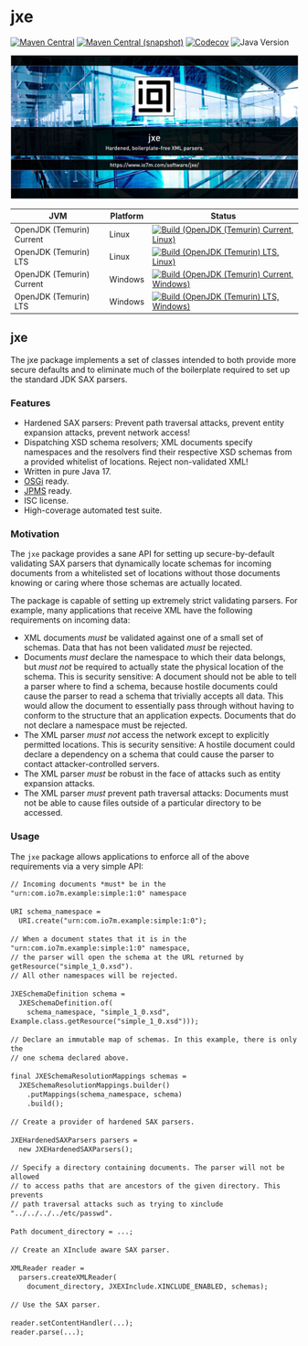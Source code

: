 jxe
===

[![Maven Central](https://img.shields.io/maven-central/v/com.io7m.jxe/com.io7m.jxe.svg?style=flat-square)](http://search.maven.org/#search%7Cga%7C1%7Cg%3A%22com.io7m.jxe%22)
[![Maven Central (snapshot)](https://img.shields.io/nexus/s/com.io7m.jxe/com.io7m.jxe?server=https%3A%2F%2Fs01.oss.sonatype.org&style=flat-square)](https://s01.oss.sonatype.org/content/repositories/snapshots/com/io7m/jxe/)
[![Codecov](https://img.shields.io/codecov/c/github/io7m-com/jxe.svg?style=flat-square)](https://codecov.io/gh/io7m-com/jxe)
![Java Version](https://img.shields.io/badge/17-java?label=java&color=e65cc3)

![com.io7m.jxe](./src/site/resources/jxe.jpg?raw=true)

| JVM | Platform | Status |
|-----|----------|--------|
| OpenJDK (Temurin) Current | Linux | [![Build (OpenJDK (Temurin) Current, Linux)](https://img.shields.io/github/actions/workflow/status/io7m-com/jxe/main.linux.temurin.current.yml)](https://www.github.com/io7m-com/jxe/actions?query=workflow%3Amain.linux.temurin.current)|
| OpenJDK (Temurin) LTS | Linux | [![Build (OpenJDK (Temurin) LTS, Linux)](https://img.shields.io/github/actions/workflow/status/io7m-com/jxe/main.linux.temurin.lts.yml)](https://www.github.com/io7m-com/jxe/actions?query=workflow%3Amain.linux.temurin.lts)|
| OpenJDK (Temurin) Current | Windows | [![Build (OpenJDK (Temurin) Current, Windows)](https://img.shields.io/github/actions/workflow/status/io7m-com/jxe/main.windows.temurin.current.yml)](https://www.github.com/io7m-com/jxe/actions?query=workflow%3Amain.windows.temurin.current)|
| OpenJDK (Temurin) LTS | Windows | [![Build (OpenJDK (Temurin) LTS, Windows)](https://img.shields.io/github/actions/workflow/status/io7m-com/jxe/main.windows.temurin.lts.yml)](https://www.github.com/io7m-com/jxe/actions?query=workflow%3Amain.windows.temurin.lts)|

## jxe

The jxe package implements a set of classes intended to both provide more
secure defaults and to eliminate much of the boilerplate required to set up
the standard JDK SAX parsers.

### Features

  * Hardened SAX parsers: Prevent path traversal attacks, prevent entity
    expansion attacks, prevent network access!
  * Dispatching XSD schema resolvers; XML documents specify namespaces and the
    resolvers find their respective XSD schemas from a provided whitelist of
    locations. Reject non-validated XML!
  * Written in pure Java 17.
  * [OSGi](https://www.osgi.org/) ready.
  * [JPMS](https://en.wikipedia.org/wiki/Java_Platform_Module_System) ready.
  * ISC license.
  * High-coverage automated test suite.

### Motivation

The `jxe` package provides a sane API for setting up secure-by-default
validating SAX parsers that dynamically locate schemas for incoming documents
from a whitelisted set of locations without those documents knowing or caring
where those schemas are actually located.

The package is capable of setting up extremely strict validating parsers.
For example, many applications that receive XML have the following requirements
on incoming data:

  * XML documents _must_ be validated against one of a small set of schemas.
    Data that has not been validated _must_ be rejected.
  * Documents _must_ declare the namespace to which their data belongs, but
    _must not_ be required to actually state the physical location of the
    schema. This is security sensitive: A document should not be able to tell
    a parser where to find a schema, because hostile documents could cause
    the parser to read a schema that trivially accepts all data.
    This would allow the document to essentially pass through without
    having to conform to the structure that an application expects.
    Documents that do not declare a namespace must be rejected.
  * The XML parser _must not_ access the network except to explicitly permitted
    locations. This is security sensitive: A hostile document could declare a
    dependency on a schema that could cause the parser to contact
    attacker-controlled servers.
  * The XML parser _must_ be robust in the face of attacks such as entity
    expansion attacks.
  * The XML parser _must_ prevent path traversal attacks: Documents must not be
    able to cause files outside of a particular directory to be accessed.

### Usage

The `jxe` package allows applications to enforce all of the above requirements
via a very simple API:

```
// Incoming documents *must* be in the "urn:com.io7m.example:simple:1:0" namespace

URI schema_namespace =
  URI.create("urn:com.io7m.example:simple:1:0");

// When a document states that it is in the "urn:com.io7m.example:simple:1:0" namespace,
// the parser will open the schema at the URL returned by getResource("simple_1_0.xsd").
// All other namespaces will be rejected.

JXESchemaDefinition schema =
  JXESchemaDefinition.of(
    schema_namespace, "simple_1_0.xsd", Example.class.getResource("simple_1_0.xsd")));

// Declare an immutable map of schemas. In this example, there is only the
// one schema declared above.

final JXESchemaResolutionMappings schemas =
  JXESchemaResolutionMappings.builder()
    .putMappings(schema_namespace, schema)
    .build();

// Create a provider of hardened SAX parsers.

JXEHardenedSAXParsers parsers =
  new JXEHardenedSAXParsers();

// Specify a directory containing documents. The parser will not be allowed
// to access paths that are ancestors of the given directory. This prevents
// path traversal attacks such as trying to xinclude "../../../../etc/passwd".

Path document_directory = ...;

// Create an XInclude aware SAX parser.

XMLReader reader =
  parsers.createXMLReader(
    document_directory, JXEXInclude.XINCLUDE_ENABLED, schemas);

// Use the SAX parser.

reader.setContentHandler(...);
reader.parse(...);
```

